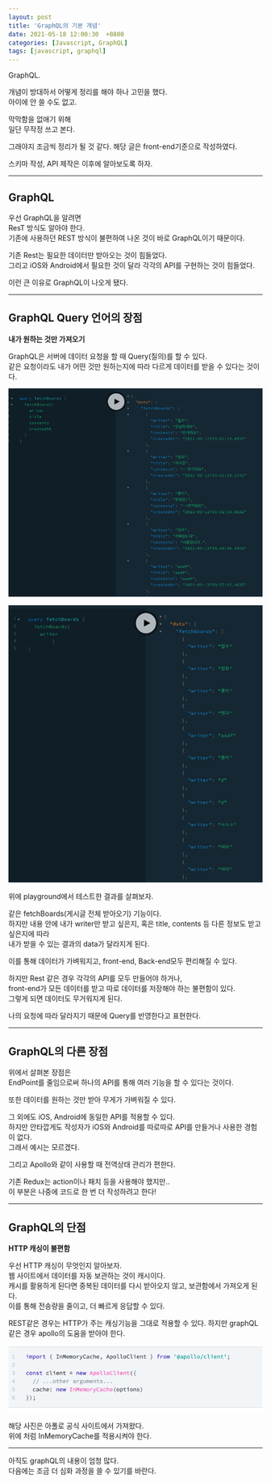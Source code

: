 ```yaml
---
layout: post
title: 'GraphQL의 기본 개념'
date: 2021-05-18 12:00:30  +0800
categories: [Javascript, GraphQL]
tags: [javascript, graphql]
---
```


GraphQL.

개념이 방대하서 어떻게 정리를 해야 하나 고민을 했다.  
아이에 안 쓸 수도 없고.

막막함을 없애기 위해  
일단 무작정 쓰고 본다.

그래야지 조금씩 정리가 될 것 같다.
해당 글은 front-end기준으로 작성하였다.

스키마 작성, API 제작은 이후에 알아보도록 하자.

---

## **GraphQL**

우선 GraphQL을 알려면  
ResT 방식도 알아야 한다.  
기존에 사용하던 REST 방식이 불편하여 나온 것이 바로 GraphQL이기 때문이다.

기존 Rest는 필요한 데이터만 받아오는 것이 힘들었다.  
그리고 iOS와 Android에서 필요한 것이 달라 각각의 API를 구현하는 것이 힘들었다.

이런 큰 이유로 GraphQL이 나오게 됐다.

---

## **GraphQL Query 언어의 장점**

**내가 원하는 것만 가져오기**

GraphQL은 서버에 데이터 요청을 할 때 Query(질의)를 할 수 있다.  
같은 요청이라도 내가 어떤 것만 원하는지에 따라 다르게 데이터를 받을 수 있다는 것이다.

![image](/assets/img/sample/graphql2-1.png)

![image](/assets/img/sample/graphql2-2.png)

위에 playground에서 테스트한 결과를 살펴보자.

같은 fetchBoards(게시글 전체 받아오기) 기능이다.  
하지만 내용 안에 내가 writer만 받고 싶은지, 혹은 title, contents 등 다른 정보도 받고 싶은지에 따라  
내가 받을 수 있는 결과의 data가 달라지게 된다.

이를 통해 데이터가 가벼워지고, front-end, Back-end모두 편리해질 수 있다.

하지만 Rest 같은 경우 각각의 API를 모두 만들어야 하거나,  
front-end가 모든 데이터를 받고 따로 데이터를 저장해야 하는 불편함이 있다.  
그렇게 되면 데이터도 무거워지게 된다.

나의 요청에 따라 달라지기 때문에 Query를 반영한다고 표현한다.

---

## **GraphQL의 다른 장점**

위에서 살펴본 장점은  
EndPoint를 줄임으로써 하나의 API를 통해 여러 기능을 할 수 있다는 것이다.

또한 데이터를 원하는 것만 받아 무게가 가벼워질 수 있다.

그 외에도 iOS, Android에 동일한 API를 적용할 수 있다.  
하지만 안타깝게도 작성자가 iOS와 Android를 따로따로 API를 만들거나 사용한 경험이 없다.  
그래서 예시는 모르겠다.

그리고 Apollo와 같이 사용할 때 전역상태 관리가 편한다.

기존 Redux는 action이나 패치 등을 사용해야 했지만..  
이 부분은 나중에 코드로 한 번 더 작성하려고 한다!

---

## **GraphQL의 단점**

**HTTP 캐싱이 불편함**

우선 HTTP 캐싱이 무엇인지 알아보자.  
웹 사이트에서 데이터를 자동 보관하는 것이 캐시이다.  
캐시를 활용하게 된다면 중복된 데이터를 다시 받아오지 않고, 보관함에서 가져오게 된다.  
이를 통해 전송량을 줄이고, 더 빠르게 응답할 수 있다.

REST같은 경우는 HTTP가 주는 캐싱기능을 그대로 적용할 수 있다.
하지만 graphQL 같은 경우 apollo의 도움을 받아야 한다.

![image](/assets/img/sample/graphql2-3.png)

해당 사진은 아폴로 공식 사이트에서 가져왔다.  
위에 처럼 InMemoryCache를 적용시켜야 한다.

---

아직도 graphQL의 내용이 엄청 많다.  
다음에는 조금 더 심화 과정을 쓸 수 있기를 바란다.
